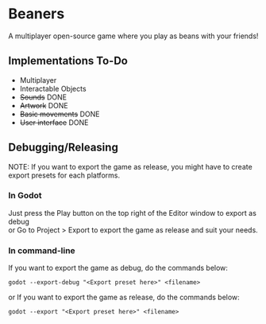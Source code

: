 # Beaners
A multiplayer open-source game where you play as beans with your friends!

## Implementations To-Do
- Multiplayer             
- Interactable Objects          
- ~~Sounds~~ DONE          
- ~~Artwork~~ DONE            
- ~~Basic movements~~ DONE             
- ~~User interface~~ DONE             

## Debugging/Releasing
NOTE: If you want to export the game as release, you might have to create export presets for each platforms.

### In Godot
Just press the Play button on the top right of the Editor window to export as debug                 
or Go to Project > Export to export the game as release and suit your needs.

### In command-line
If you want to export the game as debug, do the commands below:
```
godot --export-debug "<Export preset here>" <filename>
```

or If you want to export the game as release, do the commands below:
```
godot --export "<Export preset here>" <filename>
